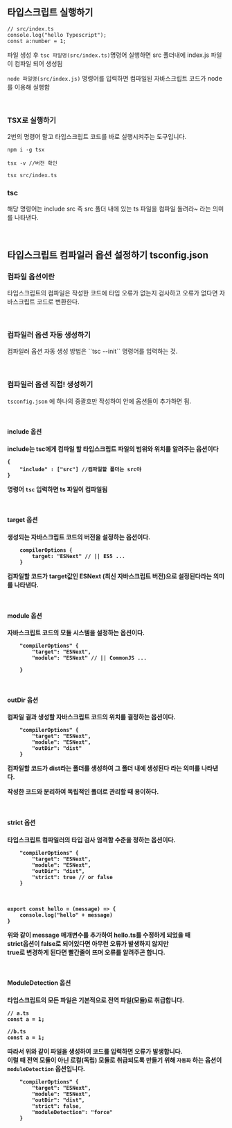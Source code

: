 
## 타입스크립트 실행하기

<p>
    
```
// src/index.ts
console.log("hello Typescript");
const a:number = 1;
```

파일 생성 후 ``tsc 파일명(src/index.ts)``명령어 실행하면 src 폴더내에 index.js 파일이 컴파일 되어 생성됨 <br>


``node 파일명(src/index.js)`` 명령어를 입력하면 컴파일된 자바스크립트 코드가 node를 이용해 실행함 <br>

</p>
<br>

<h3>TSX로 실행하기</h3>
<p>
2번의 명령어 말고 타입스크립트 코드를 바로 실행시켜주는 도구입니다.
    
```
npm i -g tsx

tsx -v //버전 확인

tsx src/index.ts 
```
</p>


<h3>tsc</h3>
<p>
해당 명령어는 include src 즉 src 폴더 내에 있는 ts 파일을 컴파일 돌려라~ 라는 의미를 나타낸다.
</p>
<br>



## 타입스크립트 컴파일러 옵션 설정하기 tsconfig.json
<h3>컴파일 옵션이란</h3>
<p>
타입스크립트의 컴파일은 작성한 코드에 타입 오류가 없는지 검사하고 오류가 없다면 자바스크립트 코드로 변환한다.
</p>
<br>

<h3>컴파일러 옵션 자동 생성하기</h3>

<p>
    컴파일러 옵션 자동 생성 방법은 ``tsc --init`` 명령어를 입력하는 것.
</p>
<br>

<h3>컴파일러 옵션 직접! 생성하기</h3>
<p>
    
``tsconfig.json`` 에 하나의 중괄호만 작성하여 안에 옵션들이 추가하면 됨.
</p>
<br>

<h4>include 옵션<h4>
<p>
include는 tsc에게 컴파일 할 타입스크립트 파일의 범위와 위치를 알려주는 옵션이다 <br>
    
```
{
    "include" : ["src"] //컴파일할 폴더는 src야
}
```

명령어  ``tsc`` 입력하면 ts 파일이 컴파일됨
</p>
<br>

<h4>target 옵션<h4>
<p>
생성되는 자바스크립트 코드의 버전을 설정하는 옵션이다.<br>

```
    compilerOptions {
        target: "ESNext" // || ES5 ...
    } 
```

컴파일할 코드가 target값인 ESNext (최신 자바스크립트 버전)으로 설정된다라는 의미를 나타낸다.
</p>
<br>


<h4>module 옵션<h4>
<p>
자바스크립트 코드의 모듈 시스템을 설정하는 옵션이다.<br>

```
    "compilerOptions" {
        "target": "ESNext",
        "module": "ESNext" // || CommonJS ...

    } 
```
</p>
<br>

<h4>outDir 옵션<h4>
<p>
컴파일 결과 생성할 자바스크립트 코드의 위치를 결정하는 옵션이다.<br>

```
    "compilerOptions" {
        "target": "ESNext",
        "module": "ESNext",
        "outDir": "dist"
    } 
```

컴파일할 코드가 dist라는 폴더를 생성하여 그 폴더 내에 생성된다 라는 의미를 나타낸다. <br>

작성한 코드와 분리하여 독립적인 폴더로 관리할 때 용이하다.
</p>
<br>

<h4>strict 옵션<h4>
<p>
타입스크립트 컴파일러의 타입 검사 엄격함 수준을 정하는 옵션이다.<br>

```
    "compilerOptions" {
        "target": "ESNext",
        "module": "ESNext",
        "outDir": "dist",
        "strict": true // or false
    } 
```
<br>

```
export const hello = (message) => {
    console.log("hello" + message)
}
```

위와 같이 message 매개변수를 추가하여 hello.ts를 수정하게 되었을 때<br>
strict옵션이 false로 되어있다면 아무런 오류가 발생하지 않지만<br>
true로 변경하게 된다면 빨간줄이 뜨며 오류를 알려주곤 합니다.
</p>
<br>

<h4>ModuleDetection 옵션<h4>
<p>
타입스크립트의 모든 파일은 기본적으로 전역 파일(모듈)로 취급합니다.<br>

```
// a.ts
const a = 1;

//b.ts
const a = 1;
```

따라서 위와 같이 파일을 생성하여 코드를 입력하면 오류가 발생합니다.<br>
이럴 때 전역 모듈이 아닌 로컬(독립) 모듈로 취급되도록 만들기 위해 ``자동화`` 하는 옵션이 ``moduleDetection`` 옵션입니다.

```
    "compilerOptions" {
        "target": "ESNext",
        "module": "ESNext",
        "outDir": "dist",
        "strict": false,
        "moduleDetection": "force"
    } 
```
</p>


